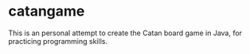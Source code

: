 # catangame
This is an personal attempt to create the Catan board game in Java, for practicing programming skills.
